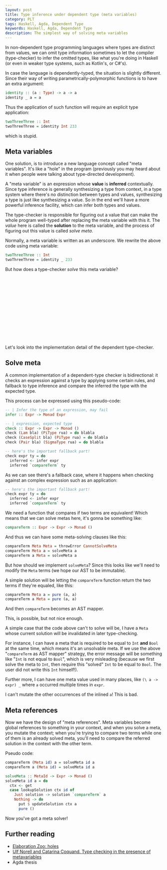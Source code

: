 ```yaml
---
layout: post
title: Type inference under dependent type (meta variables)
category: PLT
tags: Haskell, Agda, Dependent Type
keywords: Haskell, Agda, Dependent Type
description: The simplest way of solving meta variables
---
```


In non-dependent type programming languages where types are distinct from values,
we can omit type information sometimes to let the compiler (type-checker) to infer
the omitted types, like what you're doing in Haskell (or even in weaker type systems,
such as Kotlin's, or C#'s).

In case the language is dependently-typed,
the situation is slightly different.
Since their way of writing parametrically-polymorphic functions
is to have an extra argument:

```haskell
identity :: (a : Type) -> a -> a
identity _ a = a
```

Thus the application of such function will require an explicit type application:

```haskell
twoThreeThree :: Int
twoThreeThree = identity Int 233
```

which is stupid.

## Meta variables

One solution, is to introduce a new language concept called "meta variables".
It's like a "hole" in the program (previously you may heard about it
when people were talking about type-directed development).

A "meta variable" is an expression whose **value** is **inferred** contextually.
Since type inference is generally synthesizing a type from context,
in a type system where there's no distinction between types and values,
synthesizing a type is just like synthesizing a value.
So in the end we'll have a more powerful inference facility,
which can infer both types and values.

The type-checker is responsible for figuring out a value that can make the whole
program well-typed after replacing the meta variable with this it.
The _value_ here is called the **solution** to the meta variable,
and the process of figuring out this value is called _solve meta_.

Normally, a meta variable is written as an underscore.
We rewrite the above code using meta variable:

```haskell
twoThreeThree :: Int
twoThreeThree = identity _ 233
```

But how does a type-checker _solve_ this meta variable?

<br/><br/><br/><br/>
<br/><br/><br/><br/>
<br/><br/><br/><br/>

Let's look into the implementation detail of the dependent type-checker.

## Solve meta

A common implementation of a dependent-type checker is bidirectional:
it checks an expression against a type by applying some certain rules,
and fallback to type inference and compare the inferred the type with
the expected type.

This process can be expressed using this pseudo-code:

```haskell
-- | Infer the type of an expression, may fail
infer :: Expr -> Monad Expr

-- | expression, expected type
check :: Expr -> Expr -> Monad ()
check (Lam bla) (PiType rua) = do blabla
check (CaseSplit bla) (PiType rua) = do blabla
check (Pair bla) (SigmaType rua) = do blabla

-- here's the important fallback part!
check expr ty = do
  inferred <- infer expr
  inferred `compareTerm` ty
```

As we can see there's a fallback case,
where it happens when checking against an complex expression such as an application:

```haskell
-- here's the important fallback part!
check expr ty = do
  inferred <- infer expr
  inferred `compareTerm` ty
```

We need a function that compares if two terms are equivalent!
Which means that we can solve metas here, it's gonna be something like:

```haskell
compareTerm :: Expr -> Expr -> Monad ()
```

And thus we can have some meta-solving clauses like this:

```haskell
compareTerm Meta Meta = throwError CannotSolveMeta
compareTerm Meta a = solveMeta a
compareTerm a Meta = solveMeta a
```

But how should we implement `solveMeta`?
Since this looks like we'll need to modify the `Meta` terms
(we hope our AST to be immutable).

A simple solution will be letting the `compareTerm` function
return the two terms if they're equaled, like this:

```haskell
compareTerm Meta a = pure (a, a)
compareTerm a Meta = pure (a, a)
```

And then `compareTerm` becomes an AST mapper.

This, is possible, but not nice enough.

A simple case that the code above can't to solve will be,
I have a `Meta` whose current solution will be invalidated in later type-checking.

For instance, I can have a meta that is required to be equal to `Int` **and** `Bool`
at the same time, which means it's an unsolvable meta.
If we use the above "`compareTerm` as AST mapper" strategy,
the error message will be something like "`Int` is not equal to `Bool`",
which is very misleading (because we first solve the meta to `Int`,
then require this "solved" `Int` to be equal to `Bool`.
The user did not write this `Int` himself!).

Further more, I can have one meta value used in many places,
like `(\ a -> expr) _` where `a` occurred multiple times in `expr`.

I can't mutate the other occurrences of the inlined `a`!
This is bad.

## Meta references

Now we have the design of "meta references".
Meta variables become global references to something in your context,
and when you solve a meta, you mutate the context;
when you're trying to compare two terms while one
of them is an already solved meta,
you'll need to compare the referred solution in the context with the other term.

Pseudo code:

```haskell
compareTerm (Meta id) a = solveMeta id a
compareTerm a (Meta id) = solveMeta id a

solveMeta :: MetaId -> Expr -> Monad ()
solveMeta id a = do
  ctx <- get
  case lookupSolution ctx id of
    Just solution -> solution `compareTerm` a
    Nothing -> do
      put $ updateSolution ctx a
      pure ()
```

Now you've got a meta solver!

## Further reading

+ [Elaboration Zoo: holes](https://github.com/AndrasKovacs/elaboration-zoo/tree/master/03-holes)
+ [Ulf Norell and Catarina Coquand. Type checking in the presence of metavariables](http://www.cse.chalmers.se/~ulfn/papers/meta-variables.pdf)
+ Agda thesis
